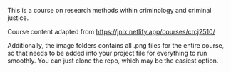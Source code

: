 This is a course on research methods within criminology and criminal justice. 

Course content adapted from https://jnix.netlify.app/courses/crcj2510/

Additionally, the image folders contains all .png files for the entire course, so that needs to be added into your project file for everything to run smoothly. You can just clone the repo, which may be the easiest option. 

